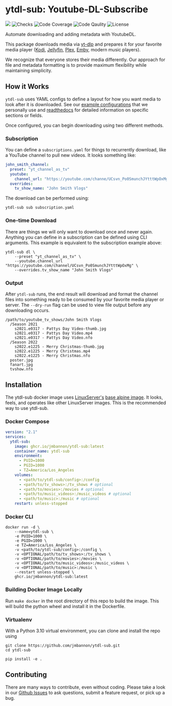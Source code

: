# ytdl-sub: Youtube-DL-Subscribe
[<img src="https://img.shields.io/badge/readthedocs-link-blue?logo=readthedocs">](https://ytdl-sub.readthedocs.io/en/latest/index.html)
![Checks](https://img.shields.io/github/checks-status/jmbannon/ytdl-sub/master)
![Code Coverage](https://img.shields.io/codecov/c/github/jmbannon/ytdl-sub)
![Code Qaulity](https://img.shields.io/badge/pylint-10%2F10-brightgreen)
![License](https://img.shields.io/github/license/jmbannon/ytdl-sub?color=blue)


Automate downloading and adding metadata with YoutubeDL.

This package downloads media via 
[yt-dlp](https://github.com/yt-dlp/yt-dlp)
and prepares it for your favorite media player
([Kodi](https://github.com/xbmc/xbmc), 
[Jellyfin](https://github.com/jellyfin/jellyfin), 
[Plex](https://github.com/plexinc/pms-docker),
[Emby](https://github.com/plexinc/pms-docker),
modern music players).

We recognize that everyone stores their 
media differently. Our approach for file and metadata formatting is to provide
maximum flexibility while maintaining simplicity.

## How it Works
`ytdl-sub` uses YAML configs to define a layout for how you want media to look
after it is downloaded. See our
[example configurations](https://github.com/jmbannon/ytdl-sub/tree/master/examples)
that we personally use and
[readthedocs](https://ytdl-sub.readthedocs.io/en/latest/config.html#)
for detailed information on specific sections or fields.

Once configured, you can begin downloading using two different methods.

### Subscription
You can define a `subscriptions.yaml` for things to recurrently
download, like a YouTube channel to pull new videos. It looks something like:
```yaml
john_smith_channel:
  preset: "yt_channel_as_tv"
  youtube:
    channel_url: "https://youtube.com/channe/UCsvn_Po0SmunchJYtttWpOxMg"
  overrides:
    tv_show_name: "John Smith Vlogs"
```
The download can be performed using:
```shell
ytdl-sub sub subscription.yaml
```

### One-time Download
There are things we will only want to download once and never again. Anything
you can define in a subscription can be defined using CLI arguments. This
example is equivalent to the subscription example above:
```shell
ytdl-sub dl \
    --preset "yt_channel_as_tv" \
    --youtube.channel_url "https://youtube.com/channel/UCsvn_Po0SmunchJYtttWpOxMg" \
    --overrides.tv_show_name "John Smith Vlogs"
```

### Output
After `ytdl-sub` runs, the end result will download and format the channel
files into something ready to be consumed by your favorite media player or
server. The `--dry-run` flag can be used to view file output before any downloading occurs.
```
/path/to/youtube_tv_shows/John Smith Vlogs
  /Season 2021
    s2021.e0317 - Pattys Day Video-thumb.jpg
    s2021.e0317 - Pattys Day Video.mp4
    s2021.e0317 - Pattys Day Video.nfo
  /Season 2022
    s2022.e1225 - Merry Christmas-thumb.jpg
    s2022.e1225 - Merry Christmas.mp4
    s2022.e1225 - Merry Christmas.nfo
  poster.jpg
  fanart.jpg
  tvshow.nfo
```

## Installation

The ytdl-sub docker image uses
[LinuxServer's](https://www.linuxserver.io/)
[base alpine image](https://github.com/linuxserver/docker-baseimage-alpine).
It looks, feels, and operates like other LinuxServer images. This is the 
recommended way to use ytdl-sub.

### Docker Compose
```yaml
version: "2.1"
services:
  ytdl-sub:
    image: ghcr.io/jmbannon/ytdl-sub:latest
    container_name: ytdl-sub
    environment:
      - PUID=1000
      - PGID=1000
      - TZ=America/Los_Angeles
    volumes:
      - <path/to/ytdl-sub/config>:/config
      - <path/to/tv_shows>:/tv_shows # optional
      - <path/to/movies>:/movies # optional
      - <path/to/music_videos>:/music_videos # optional
      - <path/to/music>:/music # optional
    restart: unless-stopped
```
### Docker CLI
```commandline
docker run -d \
    --name=ytdl-sub \
    -e PUID=1000 \
    -e PGID=1000 \
    -e TZ=America/Los_Angeles \
    -v <path/to/ytdl-sub/config>:/config \
    -v <OPTIONAL/path/to/tv_shows>:/tv_shows \
    -v <OPTIONAL/path/to/movies>:/movies \
    -v <OPTIONAL/path/to/music_videos>:/music_videos \
    -v <OPTIONAL/path/to/music>:/music \
    --restart unless-stopped \
    ghcr.io/jmbannon/ytdl-sub:latest
```

### Building Docker Image Locally
Run `make docker` in the root directory of this repo to build the image. This
will build the python wheel and install it in the Dockerfile.

### Virtualenv
With a Python 3.10 virtual environment, you can clone and install the repo using
```commandline
git clone https://github.com/jmbannon/ytdl-sub.git
cd ytdl-sub

pip install -e .
```

## Contributing
There are many ways to contribute, even without coding. Please take a look in
our [Github Issues](https://github.com/jmbannon/ytdl-sub/issues) to ask
questions, submit a feature request, or pick up a bug.
